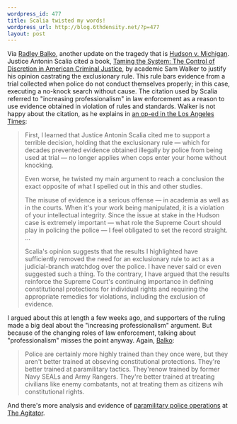 ```yaml
--- 
wordpress_id: 477
title: Scalia twisted my words!
wordpress_url: http://blog.6thdensity.net/?p=477
layout: post
---
```

Via <a href="http://www.theagitator.com/archives/026726.php">Radley Balko</a>, another update on the tragedy that is <a href="http://en.wikipedia.org/wiki/Hudson_v._Michigan">Hudson v. Michigan</a>.  Justice Antonin Scalia cited a book, <u>Taming the System: The Control of Discretion in American Criminal Justice</u>, by academic Sam Walker to justify his opinion castrating the exclusionary rule.  This rule bars evidence from a trial collected when police do not conduct themselves properly; in this case, executing a no-knock search without cause.  The citation used by Scalia referred to "increasing professionalism" in law enforcement as a reason to use evidence obtained in violation of rules and standards.  Walker is not happy about the citation, as he explains in <a href="http://www.latimes.com/news/opinion/commentary/la-oe-walker25jun25,0,5718124.story?coll=la-news-comment-opinions">an op-ed in the Los Angeles Times</a>:
<blockquote>First, I learned that Justice Antonin Scalia cited me to support a terrible decision, holding that the exclusionary rule — which for decades prevented evidence obtained illegally by police from being used at trial — no longer applies when cops enter your home without knocking.

Even worse, he twisted my main argument to reach a conclusion the exact opposite of what I spelled out in this and other studies.

The misuse of evidence is a serious offense — in academia as well as in the courts. When it's your work being manipulated, it is a violation of your intellectual integrity. Since the issue at stake in the Hudson case is extremely important — what role the Supreme Court should play in policing the police — I feel obligated to set the record straight.
...

Scalia's opinion suggests that the results I highlighted have sufficiently removed the need for an exclusionary rule to act as a judicial-branch watchdog over the police. I have never said or even suggested such a thing. To the contrary, I have argued that the results reinforce the Supreme Court's continuing importance in defining constitutional protections for individual rights and requiring the appropriate remedies for violations, including the exclusion of evidence.</blockquote>
I argued about this at length a few weeks ago, and supporters of the ruling made a big deal about the "increasing professionalism" argument.  But because of the changing roles of law enforcement, talking about "professionalism" misses the point anyway.  Again, <a href="http://www.theagitator.com/archives/026694.php">Balko</a>:
<blockquote><span class="date"><span class="extras">Police are certainly more highly trained than they once were, but they aren't better trained at obseving constitutional protections. They're better trained at paramilitary tactics. They'renow trained by former Navy SEALs and Army Rangers. They're better trained at treating civilians like enemy combatants, not at treating them as citizens wih constitutional rights.</span></span></blockquote>
And there's more analysis and evidence of <a href="http://www.theagitator.com/archives/cat_paramilitary_police_raids.php">paramilitary police operations</a> at <a href="http://www.theagitator.com/">The Agitator</a>.
